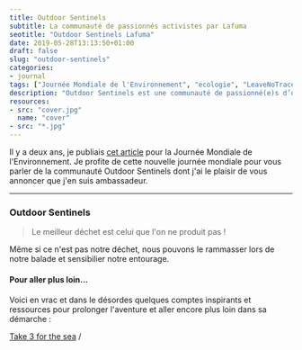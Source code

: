 ```yaml
---
title: Outdoor Sentinels
subtitle: La communauté de passionnés activistes par Lafuma
seotitle: "Outdoor Sentinels Lafuma"
date: 2019-05-28T13:13:50+01:00
draft: false
slug: "outdoor-sentinels"
categories:
- journal
tags: ["Journée Mondiale de l'Environnement", "ecologie", "LeaveNoTrace", "Leave No trace", "environnement", "avenir", "Lafuma", "Outdoor", "Outdoor sentinels", "Lafuma Outdoor Sentinels", "Outdoor Sentinel"]
description: "Outdoor Sentinels est une communauté de passionné(e)s d’outdoor qui désirent partager leurs aventures, tout en sensibilisant à la protection de ces terrains de jeu."
resources:
- src: "cover.jpg"
  name: "cover"
- src: "*.jpg"
---
```


Il y a deux ans, je publiais [cet article](https://gregorymignard.com/journee-mondiale-de-lenvironnement/) pour la Journée Mondiale de l'Environnement. Je profite de cette nouvelle journée mondiale pour vous parler de la communauté Outdoor Sentinels dont j'ai le plaisir de vous annoncer que j'en suis ambassadeur.

***

### Outdoor Sentinels

> Le meilleur déchet est celui que l'on ne produit pas !

Même si ce n'est pas notre déchet, nous pouvons le rammasser lors de notre balade et sensibilier notre entourage.



#### Pour aller plus loin...

Voici en vrac et dans le désordes quelques comptes inspirants et ressources pour prolonger l'aventure et aller encore plus loin dans sa démarche :

[Take 3 for the sea](https://www.instagram.com/take3forthesea/) /
